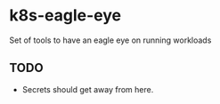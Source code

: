 # k8s-eagle-eye

Set of tools to have an eagle eye on running workloads

## TODO

- Secrets should get away from here.